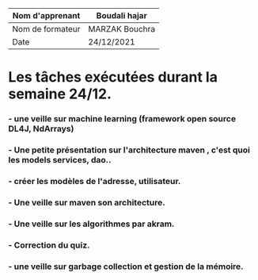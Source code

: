  	
     
     
| Nom d'apprenant  |Boudali hajar|
| ------------- | ------------- |
| Nom de formateur  | MARZAK Bouchra |
| Date  |  24/12/2021|
     
   # Les tâches exécutées durant la semaine 24/12.
   ### - une veille sur machine learning (framework open source DL4J, NdArrays)
   ### - Une petite présentation sur l'architecture maven , c'est quoi les models services, dao..
   ### - créer les modèles de l'adresse, utilisateur.
   ### - Une veille sur maven son architecture.
   ### - Une veille sur les algorithmes par akram.
   ### - Correction du quiz.
   ### - une veille sur garbage collection et gestion de la mémoire.
   

 
  
